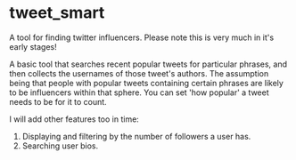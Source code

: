 # tweet_smart
A tool for finding twitter influencers.
Please note this is very much in it's early stages! 

A basic tool that searches recent popular tweets for particular phrases, and then collects the usernames of those tweet's authors. 
The assumption being that people with popular tweets containing certain phrases are likely to be influencers within that sphere. 
You can set 'how popular' a tweet needs to be for it to count. 

I will add other features too in time:
1) Displaying and filtering by the number of followers a user has.
2) Searching user bios.
